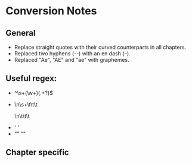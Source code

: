 # Conversion Notes
## General
* Replace straight quotes with their curved counterparts in all chapters.
* Replaced two hyphens (--) with an en dash (–).
* Replaced "Ae", "AE" and "ae" with graphemes.

## Useful regex:
* ^\s+(\w+)(.+?)$
* </p>\n\s+\t\t\t<p> </p>\n\t\t\t<p>
* ' ’
* "" “”

## Chapter specific